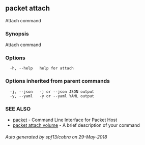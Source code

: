## packet attach

Attach command

### Synopsis

Attach command

### Options

```
  -h, --help   help for attach
```

### Options inherited from parent commands

```
  -j, --json   -j or --json JSON output
  -y, --yaml   -y or --yaml YAML output
```

### SEE ALSO

* [packet](packet.md)	 - Command Line Interface for Packet Host
* [packet attach volume](packet_attach_volume.md)	 - A brief description of your command

###### Auto generated by spf13/cobra on 29-May-2018
